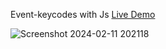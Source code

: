 Event-keycodes with Js [Live Demo](https://davit2605.github.io/Event-keycodes/)


![Screenshot 2024-02-11 202118](https://github.com/Davit2605/Davit2605.github.io/assets/125227660/07df0da9-47cb-468c-a048-2527640f7701)
